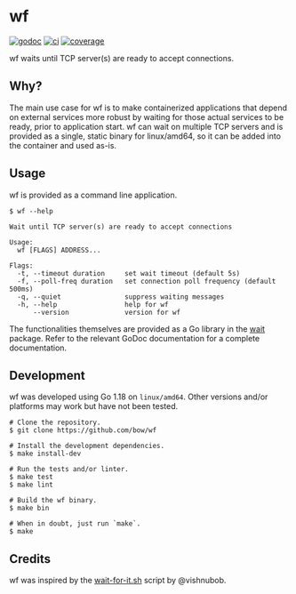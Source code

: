 # wf

[![godoc](https://pkg.go.dev/badge/github.com/bow/wf)](https://pkg.go.dev/github.com/bow/wf)
[![ci](https://github.com/bow/wf/actions/workflows/ci.yml/badge.svg)](https://github.com/bow/wf/actions?query=branch%3Amaster)
[![coverage](https://api.codeclimate.com/v1/badges/d6472f5c514e9ade0c3a/test_coverage)](https://codeclimate.com/github/bow/wf/test_coverage)


wf waits until TCP server(s) are ready to accept connections.


## Why?

The main use case for wf is to make containerized applications that depend
on external services more robust by waiting for those actual services to be
ready, prior to application start. wf can wait on multiple TCP servers and
is provided as a single, static binary for linux/amd64, so it can be added
into the container and used as-is.


## Usage

wf is provided as a command line application.

    $ wf --help

    Wait until TCP server(s) are ready to accept connections

    Usage:
      wf [FLAGS] ADDRESS...

    Flags:
      -t, --timeout duration     set wait timeout (default 5s)
      -f, --poll-freq duration   set connection poll frequency (default 500ms)
      -q, --quiet                suppress waiting messages
      -h, --help                 help for wf
          --version              version for wf

The functionalities themselves are provided as a Go library in the
[wait](https://godoc.org/github.com/bow/wf/wait) package. Refer to the
relevant GoDoc documentation for a complete documentation.


## Development

wf was developed using Go 1.18 on `linux/amd64`. Other versions and/or
platforms may work but have not been tested.

    # Clone the repository.
    $ git clone https://github.com/bow/wf

    # Install the development dependencies.
    $ make install-dev

    # Run the tests and/or linter.
    $ make test
    $ make lint

    # Build the wf binary.
    $ make bin

    # When in doubt, just run `make`.
    $ make


## Credits

wf was inspired by the [wait-for-it.sh](https://github.com/vishnubob/wait-for-it) script by
@vishnubob.
